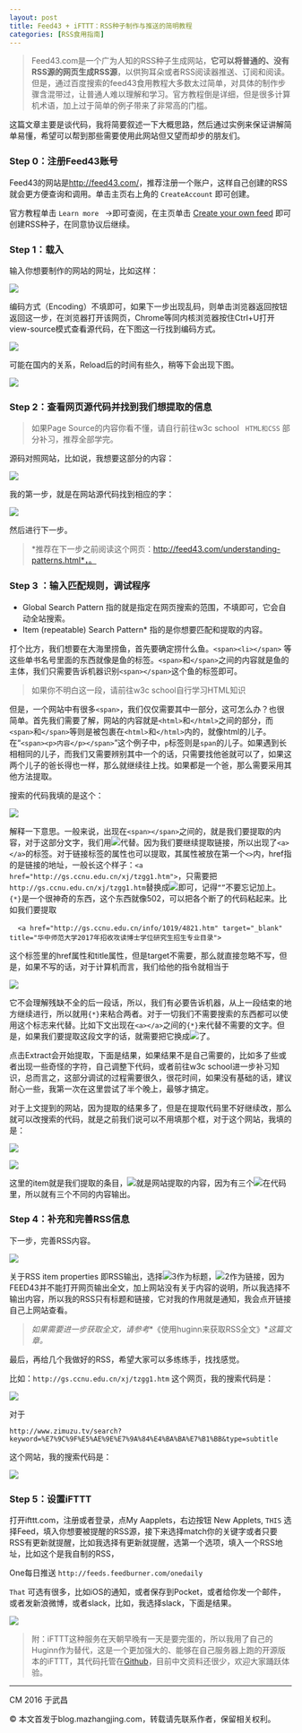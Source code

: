 ```yaml
---
layout: post
title: Feed43 + iFTTT：RSS种子制作与推送的简明教程
categories: [RSS食用指南]
---
```



> Feed43.com是一个广为人知的RSS种子生成网站，**它可以将普通的、没有RSS源的网页生成RSS源**，以供狗耳朵或者RSS阅读器推送、订阅和阅读。但是，通过百度搜索的feed43食用教程大多数太过简单，对具体的制作步骤含混带过，让普通人难以理解和学习。官方教程倒是详细，但是很多计算机术语，加上过于简单的例子带来了非常高的门槛。


这篇文章主要是谈代码，我将简要叙述一下大概思路，然后通过实例来保证讲解简单易懂，希望可以帮到那些需要使用此网站但又望而却步的朋友们。

### Step 0：注册Feed43账号 ###

Feed43的网站是<http://feed43.com/>，推荐注册一个账户，这样自己创建的RSS就会更方便查询和调用。单击主页右上角的 `CreateAccount` 即可创建。

官方教程单击 `Learn more ` →即可查阅，在主页单击 [Create your own feed](http://feed43.com/feed.html?action=new) 即可创建RSS种子，在同意协议后继续。

### Step 1：载入 ###
输入你想要制作的网站的网址，比如这样：

![](/media/bf4012a10feed8c0d22d1c0d0db9ef0e.png)

编码方式（Encoding）不填即可，如果下一步出现乱码，则单击浏览器返回按钮返回这一步，在浏览器打开该网页，Chrome等同内核浏览器按住Ctrl+U打开view-source模式查看源代码，在下图这一行找到编码方式。

![](/media/40161c64b6154b6de97f6d33c6ecdaf8.png)

可能在国内的关系，Reload后的时间有些久，稍等下会出现下图。

![](/media/c67fc33534b4e73b6fd2acc9c203edd9.png)

### Step 2：查看网页源代码并找到我们想提取的信息 ###


> 如果Page Source的内容你看不懂，请自行前往w3c school ` HTML和CSS` 部分补习，推荐全部学完。

源码对照网站，比如说，我想要这部分的内容：

![](/media/d97931f1455110ff5172152c51546423.png)

我的第一步，就是在网站源代码找到相应的字：

![](/media/d9b057b42ef384b52ad5632c376ff752.png)

然后进行下一步。

> *推荐在下一步之前阅读这个网页：http://feed43.com/understanding-patterns.html*，。

### Step 3 ：输入匹配规则，调试程序 ### 
- Global Search Pattern 指的就是指定在网页搜索的范围，不填即可，它会自动全站搜索。
- Item (repeatable) Search Pattern* 指的是你想要匹配和提取的内容。

打个比方，我们想要在大海里捞鱼，首先要确定捞什么鱼。`<span><li></span>` 等这些单书名号里面的东西就像是鱼的标签。`<span>`和`</span>`之间的内容就是鱼的主体，我们只需要告诉机器识别`<span></span>`这个鱼的标签即可。

> 如果你不明白这一段，请前往w3c school自行学习HTML知识

但是，一个网站中有很多`<span>`，我们仅仅需要其中一部分，这可怎么办？也很简单。首先我们需要了解，网站的内容就是`<html>`和`</html>`之间的部分，而`<span>`和`</span>`等则是被包裹在`<html>`和`</html>`内的，就像html的儿子。在“`<span><p>内容</p></span>`”这个例子中，`p`标签则是`span`的儿子。如果遇到长相相同的儿子，而我们又需要辨别其中一个的话，只需要找他爸就可以了，如果这两个儿子的爸长得也一样，那么就继续往上找。如果都是一个爸，那么需要采用其他方法提取。

搜索的代码我填的是这个：

![](/media/search.png)

解释一下意思。一般来说，出现在`<span></span>`之间的，就是我们要提取的内容，对于这部分文字，我们用![](/media/baifenbi.png)代替。因为我们要继续提取链接，所以出现了`<a></a>`的标签。对于链接标签的属性也可以提取，其属性被放在第一个`<>`内，href指的是链接的地址，一般长这个样子：`<a href="http://gs.ccnu.edu.cn/xj/tzgg1.htm">`，只需要把`http://gs.ccnu.edu.cn/xj/tzgg1.htm`替换成![](/media/baifenbi.png)即可，记得`“”`不要忘记加上。`{*}`是一个很神奇的东西，这个东西就像502，可以把各个断了的代码粘起来。比如我们要提取  
 
   ` <a href="http://gs.ccnu.edu.cn/info/1019/4821.htm" target="_blank" title="华中师范大学2017年招收攻读博士学位研究生招生专业目录">`



这个标签里的href属性和title属性，但是target不需要，那么就直接忽略不写，但是，如果不写的话，对于计算机而言，我们给他的指令就相当于

![](/media/search2.png)

它不会理解残缺不全的后一段话，所以，我们有必要告诉机器，从上一段结束的地方继续进行，所以就用`{*}`来粘合两者。对于一切我们不需要搜索的东西都可以使用这个标志来代替。比如下文出现在`<a></a>`之间的`{*}`来代替不需要的文字。但是，如果我们要提取这段文字的话，就需要把它换成![](/media/baifenbi.png)了。

点击Extract会开始提取，下面是结果，如果结果不是自己需要的，比如多了些或者出现一些奇怪的字符，自己调整下代码，或者前往w3c school进一步补习知识，总而言之，这部分调试的过程需要很久，很花时间，如果没有基础的话，建议耐心一些，我第一次在这里尝试了半个晚上，最够才搞定。

对于上文提到的网站，因为提取的结果多了，但是在提取代码里不好继续改，那么就可以改搜索的代码，就是之前我们说可以不用填那个框，对于这个网站，我填的是：

![](/media/search3.png)

![](/media/c7de30ede64aba6ea79bbb02a5cad566.png)

这里的item就是我们提取的条目，![](/media/baifenbi.png)就是网站提取的内容，因为有三个![](/media/baifenbi.png)在代码里，所以就有三个不同的内容输出。

### Step 4：补充和完善RSS信息 ###

下一步，完善RSS内容。

![](/media/49d7e1589583956d76c3da36377142d0.png)

关于RSS item properties 即RSS输出，选择![](/media/baifenbi.png)3作为标题，![](/media/baifenbi.png)2作为链接，因为FEED43并不能打开网页输出全文，加上网站没有关于内容的说明，所以我选择不输出内容，所以我的RSS只有标题和链接，它对我的作用就是通知，我会点开链接自己上网站查看。

> *如果需要进一步获取全文，请参考**《使用huginn来获取RSS全文》**这篇文章。*

最后，再给几个我做好的RSS，希望大家可以多练练手，找找感觉。

比如：`http://gs.ccnu.edu.cn/xj/tzgg1.htm` 这个网页，我的搜索代码是：

![](/media/search6.png)

对于

    http://www.zimuzu.tv/search?keyword=%E7%9C%9F%E5%AE%9E%E7%9A%84%E4%BA%BA%E7%B1%BB&type=subtitle

这个网站，我的搜索代码是：

  ![](/media/search5.png)

### Step 5：设置iFTTT ###

打开ifttt.com，注册或者登录，点My Aapplets，右边按钮 New Applets, `THIS` 选择Feed，填入你想要被提醒的RSS源，接下来选择match你的关键字或者只要RSS有更新就提醒，比如我选择有更新就提醒，选第一个选项，填入一个RSS地址，比如这个是我自制的RSS，

One每日推送 `http://feeds.feedburner.com/onedaily`

`That` 可选有很多，比如iOS的通知，或者保存到Pocket，或者给你发一个邮件，或者发新浪微博，或者slack，比如，我选择slack，下面是结果。

![](/media/slack.png)

> 附：iFTTT这种服务在天朝早晚有一天是要完蛋的，所以我用了自己的Huginn作为替代，这是一个更加强大的、能够在自己服务器上跑的开源版本的iFTTT，其代码托管在[Github](https://github.com/cantino/huginn)，目前中文资料还很少，欢迎大家踊跃体验。




---

CM 2016 于武昌

© 本文首发于blog.mazhangjing.com，转载请先联系作者，保留相关权利。
